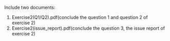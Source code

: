 Include two documents:
  1. Exercise2(Q1/Q2).pdf(conclude the question 1 and question 2 of exercise 2)
  2. Exercise2(issue_report).pdf(conclude the question 3, the issue report of exercise 2)
